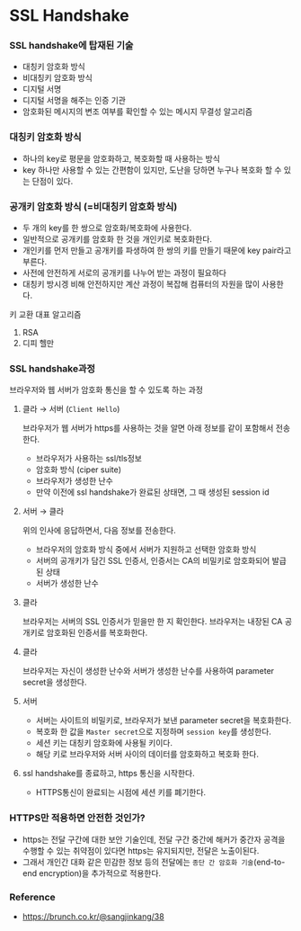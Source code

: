 # SSL Handshake

### SSL handshake에 탑재된 기술

- 대칭키 암호화 방식
- 비대칭키 암호화 방식
- 디지털 서명
- 디지털 서명을 해주는 인증 기관
- 암호화된 메시지의 변조 여부를 확인할 수 있는 메시지 무결성 알고리즘

### 대칭키 암호화 방식

- 하나의 key로 평문을 암호화하고, 복호화할 때 사용하는 방식
- key 하나만 사용할 수 있는 간편함이 있지만, 도난을 당하면 누구나 복호화 할 수 있는 단점이 있다.

### 공개키 암호화 방식 (=비대칭키 암호화 방식)

- 두 개의 key를 한 쌍으로 암호화/복호화에 사용한다.
- 일반적으로 공개키를 암호화 한 것을 개인키로 복호화한다.
- 개인키를 먼저 만들고 공개키를 파생하여 한 쌍의 키를 만들기 때문에 key pair라고 부른다.
- 사전에 안전하게 서로의 공개키를 나누어 받는 과정이 필요하다
- 대칭키 방시겡 비해 안전하지만 계산 과정이 복잡해 컴퓨터의 자원을 많이 사용한다.

키 교환 대표 알고리즘

1. RSA
2. 디피 헬만

### SSL handshake과정

브라우저와 웹 서버가 암호화 통신을 할 수 있도록 하는 과정

1. 클라 → 서버 (`Client Hello`)
    
    브라우저가 웹 서버가 https를 사용하는 것을 알면 아래 정보를 같이 포함해서 전송한다.
    
    - 브라우저가 사용하는 ssl/tls정보
    - 암호화 방식 (ciper suite)
    - 브라우저가 생성한 난수
    - 만약 이전에 ssl handshake가 완료된 상태면, 그 때 생성된 session id
2. 서버 → 클라
    
    위의 인사에 응답하면서, 다음 정보를 전송한다.
    
    - 브라우저의 암호화 방식 중에서 서버가 지원하고 선택한 암호화 방식
    - 서버의 공개키가 담긴 SSL 인증서, 인증서는 CA의 비밀키로 암호화되어 발급된 상태
    - 서버가 생성한 난수
3. 클라
    
    브라우저는 서버의 SSL 인증서가 믿을만 한 지 확인한다. 브라우저는 내장된 CA 공개키로 암호화된 인증서를 복호화한다.
    
4. 클라
    
    브라우저는 자신이 생성한 난수와 서버가 생성한 난수를 사용하여 parameter secret을 생성한다.
    
5. 서버
    - 서버는 사이트의 비밀키로, 브라우저가 보낸 parameter secret을 복호화한다.
    - 복호화 한 값을 `Master secret`으로 지정하며 `session key`를 생성한다.
    - 세션 키는 대칭키 암호화에 사용될 키이다.
    - 해당 키로 브라우저와 서버 사이의 데이터를 암호화하고 복호화 한다.
6. ssl handshake를 종료하고, https 통신을 시작한다.
    - HTTPS통신이 완료되는 시점에 세션 키를 폐기한다.

### HTTPS만 적용하면 안전한 것인가?

- https는 전달 구간에 대한 보안 기술인데, 전달 구간 중간에 해커가 중간자 공격을 수행할 수 있는 취약점이 있다면 https는 유지되지만, 전달은 노출이된다.
- 그래서 개인간 대화 같은 민감한 정보 등의 전달에는 `종단 간 암호화 기술`(end-to-end encryption)을 추가적으로 적용한다.

### Reference

- https://brunch.co.kr/@sangjinkang/38
